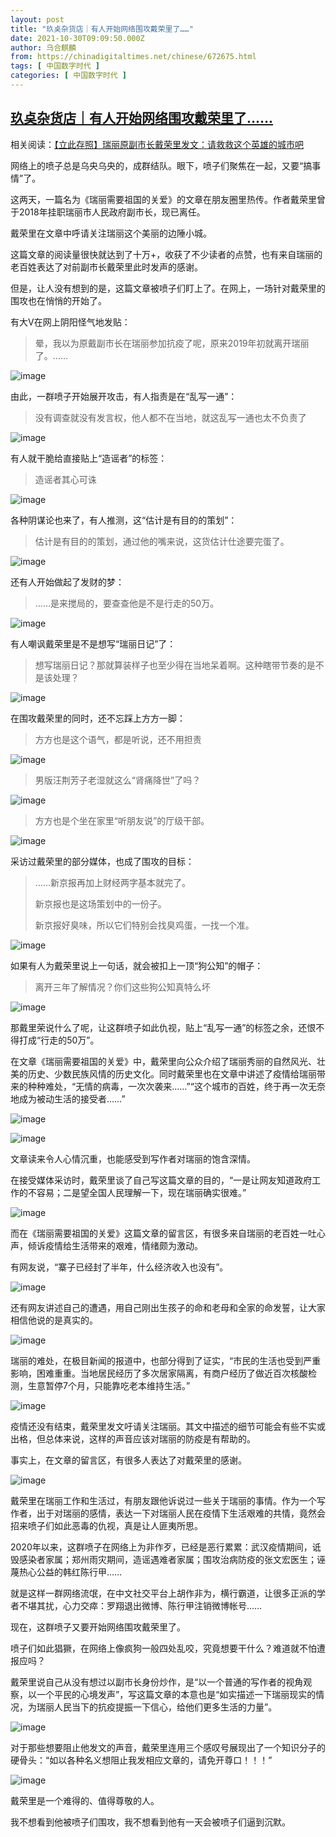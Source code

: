 ```yaml
---
layout: post
title: "玖奌杂货店｜有人开始网络围攻戴荣里了……"
date: 2021-10-30T09:09:50.000Z
author: 乌合麒麟
from: https://chinadigitaltimes.net/chinese/672675.html
tags: [ 中国数字时代 ]
categories: [ 中国数字时代 ]
---
```

<!--1635584990000-->
[玖奌杂货店｜有人开始网络围攻戴荣里了……](https://chinadigitaltimes.net/chinese/672675.html)
------

<div>
<p>相关阅读：<a href="https://chinadigitaltimes.net/chinese/672589.html" title="【立此存照】瑞丽原副市长戴荣里发文：请救救这个英雄的城市吧">【立此存照】瑞丽原副市长戴荣里发文：请救救这个英雄的城市吧</a></p><p>网络上的喷子总是乌央乌央的，成群结队。眼下，喷子们聚焦在一起，又要“搞事情”了。</p><p>这两天，一篇名为《瑞丽需要祖国的关爱》的文章在朋友圈里热传。作者戴荣里曾于2018年挂职瑞丽市人民政府副市长，现已离任。</p><p>戴荣里在文章中呼请关注瑞丽这个美丽的边陲小城。</p><p>这篇文章的阅读量很快就达到了十万+，收获了不少读者的点赞，也有来自瑞丽的老百姓表达了对前副市长戴荣里此时发声的感谢。</p><p>但是，让人没有想到的是，这篇文章被喷子们盯上了。在网上，一场针对戴荣里的围攻也在悄悄的开始了。</p><p>有大V在网上阴阳怪气地发贴：</p><blockquote><p>晕，我以为原戴副市长在瑞丽参加抗疫了呢，原来2019年初就离开瑞丽了。……</p></blockquote><p><img src="https://chinadigitaltimes.net/chinese/files/2021/10/post-672675-617d0b468b1a9.png" alt="image" /></p><p>由此，一群喷子开始展开攻击，有人指责是在“乱写一通”：</p><blockquote><p>没有调查就没有发言权，他人都不在当地，就这乱写一通也太不负责了</p></blockquote><p><img src="https://chinadigitaltimes.net/chinese/files/2021/10/post-672675-617d0b46930db.png" alt="image" /></p><p>有人就干脆给直接贴上“造谣者”的标签：</p><blockquote><p>造谣者其心可诛</p></blockquote><p><img src="https://chinadigitaltimes.net/chinese/files/2021/10/post-672675-617d0b469c82a.png" alt="image" /></p><p>各种阴谋论也来了，有人推测，这“估计是有目的的策划”：</p><blockquote><p>估计是有目的的策划，通过他的嘴来说，这货估计仕途要完蛋了。</p></blockquote><p><img src="https://chinadigitaltimes.net/chinese/files/2021/10/post-672675-617d0b46a3e49.png" alt="image" /></p><p>还有人开始做起了发财的梦：</p><blockquote><p>……是来搅局的，要查查他是不是行走的50万。</p></blockquote><p><img src="https://chinadigitaltimes.net/chinese/files/2021/10/post-672675-617d0b46ac402.png" alt="image" /></p><p>有人嘲讽戴荣里是不是想写“瑞丽日记”了：</p><blockquote><p>想写瑞丽日记？那就算装样子也至少得在当地呆着啊。这种瞎带节奏的是不是该处理？</p></blockquote><p><img src="https://chinadigitaltimes.net/chinese/files/2021/10/post-672675-617d0b46b3adc.png" alt="image" /></p><p>在围攻戴荣里的同时，还不忘踩上方方一脚：</p><blockquote><p>方方也是这个语气，都是听说，还不用担责</p></blockquote><p><img src="https://chinadigitaltimes.net/chinese/files/2021/10/post-672675-617d0b46bacb8.png" alt="image" /></p><blockquote><p>男版汪荆芳子老湿就这么“肾痛降世”了吗？</p></blockquote><p><img src="https://chinadigitaltimes.net/chinese/files/2021/10/post-672675-617d0b46c1c69.png" alt="image" /></p><blockquote><p>方方也是个坐在家里“听朋友说”的厅级干部。</p></blockquote><p><img src="https://chinadigitaltimes.net/chinese/files/2021/10/post-672675-617d0b46c7664.png" alt="image" /></p><p>采访过戴荣里的部分媒体，也成了围攻的目标：</p><blockquote><p>……新京报再加上财经两字基本就完了。</p><p>新京报也是这场策划中的一份子。</p><p>新京报好臭味，所以它们特别会找臭鸡蛋，一找一个准。</p></blockquote><p><img src="https://chinadigitaltimes.net/chinese/files/2021/10/post-672675-617d0b46cdd6f.png" alt="image" /></p><p>如果有人为戴荣里说上一句话，就会被扣上一顶“狗公知”的帽子：</p><blockquote><p>离开三年了解情况？你们这些狗公知真特么坏</p></blockquote><p><img src="https://chinadigitaltimes.net/chinese/files/2021/10/post-672675-617d0b46d5884.png" alt="image" /></p><p>那戴里荣说什么了呢，让这群喷子如此仇视，贴上“乱写一通”的标签之余，还恨不得打成“行走的50万”。</p><p>在文章《瑞丽需要祖国的关爱》中，戴荣里向公众介绍了瑞丽秀丽的自然风光、壮美的历史、少数民族风情的历史文化。同时戴荣里也在文章中讲述了疫情给瑞丽带来的种种难处，“无情的病毒，一次次袭来……”“这个城市的百姓，终于再一次无奈地成为被动生活的接受者……”</p><p><img src="https://chinadigitaltimes.net/chinese/files/2021/10/post-672675-617d0b46e06bd." alt="image" /></p><p><img src="https://chinadigitaltimes.net/chinese/files/2021/10/post-672675-617d0b46f3c83." alt="image" /></p><p>文章读来令人心情沉重，也能感受到写作者对瑞丽的饱含深情。</p><p>在接受媒体采访时，戴荣里谈了自己写这篇文章的目的，“一是让网友知道政府工作的不容易；二是望全国人民理解一下，现在瑞丽确实很难。”</p><p><img src="https://chinadigitaltimes.net/chinese/files/2021/10/post-672675-617d0b47082a7.png" alt="image" /></p><p>而在《瑞丽需要祖国的关爱》这篇文章的留言区，有很多来自瑞丽的老百姓一吐心声，倾诉疫情给生活带来的艰难，情绪颇为激动。</p><p>有网友说，“寨子已经封了半年，什么经济收入也没有”。</p><p><img src="https://chinadigitaltimes.net/chinese/files/2021/10/post-672675-617d0b4711e9e." alt="image" /></p><p>还有网友讲述自己的遭遇，用自己刚出生孩子的命和老母和全家的命发誓，让大家相信他说的是真实的。</p><p><img src="https://chinadigitaltimes.net/chinese/files/2021/10/post-672675-617d0b4722264." alt="image" /></p><p>瑞丽的难处，在极目新闻的报道中，也部分得到了证实，“市民的生活也受到严重影响，困难重重。当地居民经历了多次居家隔离，有商户经历了做近百次核酸检测，生意暂停7个月，只能靠吃老本维持生活。”</p><p><img src="https://chinadigitaltimes.net/chinese/files/2021/10/post-672675-617d0b472d09f.png" alt="image" /></p><p>疫情还没有结束，戴荣里发文吁请关注瑞丽。其文中描述的细节可能会有些不实或出格，但总体来说，这样的声音应该对瑞丽的防疫是有帮助的。</p><p>事实上，在文章的留言区，有很多人表达了对戴荣里的感谢。</p><p><img src="https://chinadigitaltimes.net/chinese/files/2021/10/post-672675-617d0b473f2d6." alt="image" /></p><p>戴荣里在瑞丽工作和生活过，有朋友跟他诉说过一些关于瑞丽的事情。作为一个写作者，出于对瑞丽的感情，表达一下对瑞丽人民在疫情下生活艰难的共情，竟然会招来喷子们如此恶毒的仇视，真是让人匪夷所思。</p><p>2020年以来，这群喷子在网络上为非作歹，已经是恶行累累：武汉疫情期间，诋毁感染者家属；郑州雨灾期间，造谣遇难者家属；围攻治病防疫的张文宏医生；诬蔑热心公益的韩红陈行甲……</p><p>就是这样一群网络流氓，在中文社交平台上胡作非为，横行霸道，让很多正派的学者不堪其扰，心力交瘁：罗翔退出微博、陈行甲注销微博帐号……</p><p>现在，这群喷子又要开始网络围攻戴荣里了。</p><p>喷子们如此猖獗，在网络上像疯狗一般四处乱咬，究竟想要干什么？难道就不怕遭报应吗？</p><p>戴荣里说自己从没有想过以副市长身份炒作，是“以一个普通的写作者的视角观察，以一个平民的心境发声”，写这篇文章的本意也是“如实描述一下瑞丽现实的情况，为瑞丽人民当下的抗疫提振一下信心，给他们更多生活的力量”。</p><p><img src="https://chinadigitaltimes.net/chinese/files/2021/10/post-672675-617d0b474b3c4.png" alt="image" /></p><p>对于那些想要阻止他发文的声音，戴荣里连用三个感叹号展现出了一个知识分子的硬骨头：“如以各种名义想阻止我发相应文章的，请免开尊口！！！”</p><p><img src="https://chinadigitaltimes.net/chinese/files/2021/10/post-672675-617d0b475490a.png" alt="image" /></p><p>戴荣里是一个难得的、值得尊敬的人。</p><p>我不想看到他被喷子们围攻，我不想看到他有一天会被喷子们逼到沉默。</p>
</div>
